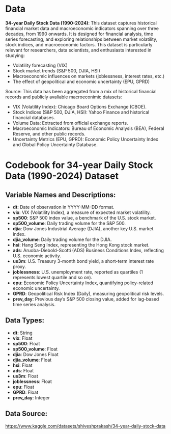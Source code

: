 # Data
**34-year Daily Stock Data (1990-2024)**: This dataset captures historical financial market data and macroeconomic indicators spanning over three decades, from 1990 onwards. It is designed for financial analysis, time series forecasting, and exploring relationships between market volatility, stock indices, and macroeconomic factors. This dataset is particularly relevant for researchers, data scientists, and enthusiasts interested in studying:

* Volatility forecasting (VIX)
* Stock market trends (S&P 500, DJIA, HSI)
* Macroeconomic influences on markets (joblessness, interest rates, etc.)
* The effect of geopolitical and economic uncertainty (EPU, GPRD)

Source: This data has been aggregated from a mix of historical financial records and publicly avaliable macroeconimic datasets:
* VIX (Volatility Index): Chicago Board Options Exchange (CBOE).
* Stock Indices (S&P 500, DJIA, HSI): Yahoo Finance and historical financial databases.
* Volume Data: Extracted from official exchange reports.
* Macroeconomic Indicators: Bureau of Economic Analysis (BEA), Federal Reserve, and other public records.
* Uncertainty Metrics (EPU, GPRD): Economic Policy Uncertainty Index and Global Policy Uncertainty Database.

# Codebook for 34-year Daily Stock Data (1990-2024) Dataset


## Variable Names and Descriptions:

-   **dt**: Date of observation in YYYY-MM-DD format.
-   **vix**: VIX (Volatility Index), a measure of expected market volatility.
-   **sp500**: S&P 500 index value, a benchmark of the U.S. stock market.
-   **sp500_volume**: Daily trading volume for the S&P 500.
-   **djia**: Dow Jones Industrial Average (DJIA), another key U.S. market index.
-   **djia_volume**: Daily trading volume for the DJIA.
-   **hsi**: Hang Seng Index, representing the Hong Kong stock market.
-   **ads**: Aruoba-Diebold-Scotti (ADS) Business Conditions Index, reflecting U.S. economic activity.
-   **us3m**: U.S. Treasury 3-month bond yield, a short-term interest rate proxy.
-   **joblessness**: U.S. unemployment rate, reported as quartiles (1 represents lowest quartile and so on).
-   **epu**: Economic Policy Uncertainty Index, quantifying policy-related economic uncertainty.
-   **GPRD**: Geopolitical Risk Index (Daily), measuring geopolitical risk levels.
-   **prev_day**: Previous day’s S&P 500 closing value, added for lag-based time series analysis.
## Data Types:

-   **dt**: String
-   **vix**: Float
-   **sp500**: Float
-   **sp500_volume**: Float
-   **djia**: Dow Jones Float
-   **djia_volume**: Float
-   **hsi**: Float
-   **ads**: Float
-   **us3m**: Float
-   **joblessness**: Float
-   **epu**: Float
-   **GPRD**: Float
-   **prev_day**: Integer

## Data Source:
https://www.kaggle.com/datasets/shiveshprakash/34-year-daily-stock-data

